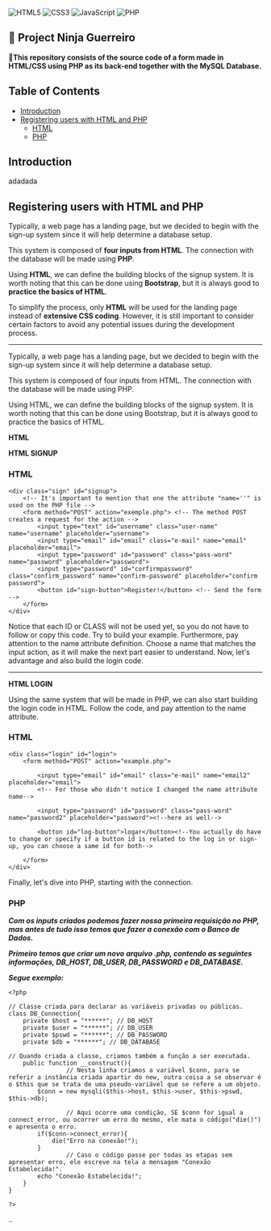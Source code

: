 ![HTML5](https://img.shields.io/badge/html5-%23E34F26.svg?style=for-the-badge&logo=html5&logoColor=white) ![CSS3](https://img.shields.io/badge/css3-%231572B6.svg?style=for-the-badge&logo=css3&logoColor=white) ![JavaScript](https://img.shields.io/badge/javascript-%23323330.svg?style=for-the-badge&logo=javascript&logoColor=%23F7DF1E) ![PHP](https://img.shields.io/badge/php-%23777BB4.svg?style=for-the-badge&logo=php&logoColor=white) 

## 📝 Project Ninja Guerreiro

📜**This repository consists of the source code of a form made in HTML/CSS using PHP as its back-end together with the MySQL Database.**

## Table of Contents

  * [Introduction](#Introduction)
  * [Registering users with HTML and PHP](#sign-up)
    + [HTML](#HTML)
    + [PHP](#PHP)

## Introduction

adadada

## Registering users with HTML and PHP

Typically, a web page has a landing page, but we decided to begin with the sign-up system since it will help determine a database setup.

This system is composed of **four inputs from HTML**. The connection with the database will be made using **PHP**.

Using **HTML**, we can define the building blocks of the signup system. It is worth noting that this can be done using **Bootstrap**, but it is always good to **practice the basics of HTML**.

To simplify the process, only **HTML** will be used for the landing page instead of **extensive CSS coding**. However, it is still important to consider certain factors to avoid any potential issues during the development process.


---
Typically, a web page has a landing page, but we decided to begin with the sign-up system since it will help determine a database setup.

This system is composed of four inputs from HTML. The connection with the database will be made using PHP.

Using HTML, we can define the building blocks of the signup system. It is worth noting that this can be done using Bootstrap, but it is always good to practice the basics of HTML.

**HTML**

**HTML SIGNUP**

### HTML
```
<div class="sign" id="signup">
	<!-- It's important to mention that one the attribute "name=''" is used on the PHP file -->
	<form method="POST" action="exemple.php"> <!-- The method POST creates a request for the action -->
		<input type="text" id="username" class="user-name" name="username" placeholder="username">
		<input type="email" id="email" class="e-mail" name="email" placeholder="email">
		<input type="password" id="password" class="pass-word" name="password" placeholder="password">
		<input type="password" id="corfirmpassword" class="confirm_password" name="confirm-password" placeholder="confirm password">
		<button id="sign-button">Register!</button> <!-- Send the form -->
	</form>
</div>
```
Notice that each ID or CLASS will not be used yet, so you do not have to follow or copy this code. Try to build your example. Furthermore, pay attention to the name attribute definition. Choose a name that matches the input action, as it will make the next part easier to understand. Now, let's advantage and also build the login code.

---
**HTML LOGIN**

Using the same system that will be made in PHP, we can also start building the login code in HTML. Follow the code, and pay attention to the name attribute.

### HTML

```
<div class="login" id="login">
	<form method="POST" action="example.php">

		<input type="email" id="email" class="e-mail" name="email2" placeholder="email">
		<!-- For those who didn't notice I changed the name attribute name-->

		<input type="password" id="password" class="pass-word" name="password2" placeholder="password"><!--here as well-->

		<button id="log-button">logar</button><!--You actually do have to change or specify if a button id is related to the log in or sign-up, you can choose a same id for both-->

	</form>
</div>
```
Finally, let's dive into PHP, starting with the connection.

### PHP

***Com os inputs criados podemos fazer nossa primeira requisição no PHP, mas antes de tudo isso temos que fazer a conexão com o Banco de Dados.***

***Primeiro temos que criar um novo arquivo .php, contendo as seguintes informações, DB_HOST, DB_USER, DB_PASSWORD e DB_DATABASE.***

***Segue exemplo:***

```
<?php

// Classe criada para declarar as variáveis privadas ou públicas.
class DB_Connection{
    private $host = "******"; // DB_HOST
    private $user = "******"; // DB_USER
    private $pswd = "******"; // DB_PASSWORD
    private $db = "******"; // DB_DATABASE

// Quando criada a classe, criamos também a função a ser executada.
    public function __construct(){  
				// Nesta linha criamos a variável $conn, para se referir a instância criada apartir do new, outra coisa a se observar é o $this que se trata de uma pseudo-variável que se refere a um objeto.
        $conn = new mysqli($this->host, $this->user, $this->pswd, $this->db);

				// Aqui ocorre uma condição, SE $conn for igual a connect_error, ou ocorrer um erro do mesmo, ele mata o código("die()") e apresenta o erro.
        if($conn->connect_error){
            die("Erro na conexão!");
        }
				// Caso o código passe por todas as etapas sem apresentar erro, ele escreve na tela a mensagem "Conexão Estabelecida!".
        echo "Conexão Estabelecida!";
    }
}

?> 
```
..

